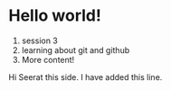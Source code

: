 # Hello world!

1. session 3
2. learning about git and github
3. More content!

Hi Seerat this side. I have added this line.
